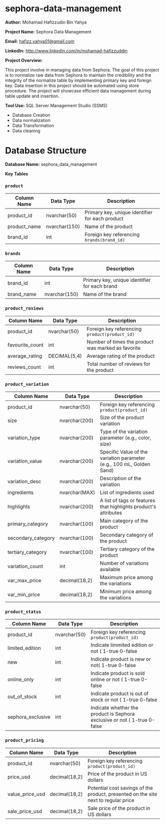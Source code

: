 # sephora-data-management

**Author:**  Mohamad Hafizzudin Bin Yahya

**Project Name:**  Sephora Data Management

**Email:**  hafizz.yahya01@gmail.com

**LinkedIn:**  http://www.linkedin.com/in/mohamad-hafizzuddin

**Project Overview:**

This project involve in managing data from Sephora. The goal of this project is to normalize raw data from Sephora to maintain the credibility and the integrity of the normalize table  by implementing primary key and foreign key. Data insertion in this project should be automated using store procedure. The project will showcase efficient data management during table update and insertion.

**Tool Use:**
SQL Server Management Studio (SSMS)
- Database Creation
- Data normalization
- Data Transformation
- Data cleaning

# **Database Structure**

**Database Name:** sephora_data_management

**Key Tables**

### `product`
| Column Name  | Data Type      | Description                                           |
|--------------|----------------|-------------------------------------------------------|
| product_id   | nvarchar(50)    | Primary key, unique identifier for each product       |
| product_name | nvarchar(150)   | Name of the product                                   |
| brand_id     | int             | Foreign key referencing `brands(brand_id)`            |

### `brands`
| Column Name  | Data Type      | Description                                           |
|--------------|----------------|-------------------------------------------------------|
| brand_id     | int             | Primary key, unique identifier for each brand         |
| brand_name   | nvarchar(150)   | Name of the brand                                     |

### `product_reviews`
| Column Name      | Data Type      | Description                                           |
|------------------|----------------|-------------------------------------------------------|
| product_id       | nvarchar(50)    | Foreign key referencing `product(product_id)`         |
| favourite_count  | int             | Number of times the product was marked as favorite    |
| average_rating   | DECIMAL(5,4)    | Average rating of the product                        |
| reviews_count    | int             | Total number of reviews for the product               |

### `product_variation`
| Column Name        | Data Type        | Description                                           |
|--------------------|------------------|-------------------------------------------------------|
| product_id         | nvarchar(50)      | Foreign key referencing `product(product_id)`         |
| size               | nvarchar(200)     | Size of the product variation                         |
| variation_type     | nvarchar(200)     | Type of the variation parameter (e.g., color, size)             |
| variation_value    | nvarchar(200)     | Specific Value of the variation parameter (e.g., 100 mL, Golden Sand)             |
| variation_desc     | nvarchar(200)     | Description of the variation                          |
| ingredients        | nvarchar(MAX)     | List of ingredients used                              |
| highlights         | nvarchar(200)     | A list of tags or features that highlights product's attributes        |
| primary_category   | nvarchar(100)     | Main category of the product                          |
| secondary_category | nvarchar(100)     | Secondary category of the product                     |
| tertiary_category  | nvarchar(100)     | Tertiary category of the product                      |
| variation_count    | int               | Number of variations available                        |
| var_max_price      | decimal(18,2)     | Maximum price among the variations                    |
| var_min_price      | decimal(18,2)     | Minimum price among the variations                    |

### `product_status`
| Column Name         | Data Type      | Description                                           |
|---------------------|----------------|-------------------------------------------------------|
| product_id          | nvarchar(50)    | Foreign key referencing `product(product_id)`         |
| limited_edition     | int             | Indicate limmited edition or not ( 1-true 0-false      |
| new                 | int             | Indicate product is new or not( 1-true 0-false                  |
| online_only         | int             | Indicate product is sold online or not ( 1-true 0-false|
| out_of_stock        | int             | Indicate product is out of stock or not ( 1-true 0-false         |
| sephora_exclusive   | int             | Indicate whether the product is Sephora exclusive or not ( 1-true 0-false |

### `product_pricing`
| Column Name      | Data Type      | Description                                           |
|------------------|----------------|-------------------------------------------------------|
| product_id       | nvarchar(50)    | Foreign key referencing `product(product_id)`         |
| price_usd        | decimal(18,2)   | Price of the product in US dollars                   |
| value_price_usd  | decimal(18,2)   | Potential cost savings of the product, presented on the site next to regular price                    |
| sale_price_usd   | decimal(18,2)   | Sale price of the product in US dollars                    |
















